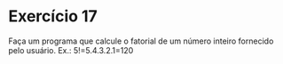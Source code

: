 # Exercício 17

Faça um programa que calcule o fatorial de um número inteiro fornecido pelo usuário. Ex.: 5!=5.4.3.2.1=120
